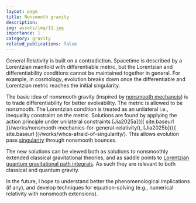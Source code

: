 ```yaml
---
layout: page
title: Nonsmooth gravity
description: 
img: assets/img/12.jpg
importance: 1
category: gravity
related_publications: false
---
```


General Relativity is built on a contradiction. Spacetime is described by a Lorentzian manifold with differentiable metric, but the Lorentzian and differentiability conditions cannot be maintained together in general. For example, in cosmology, evolution breaks down once the differentiable and Lorentzian metric reaches the initial singularity.

The basic idea of nonsmooth gravity (inspired by [nonsmooth mechancis](https://doi.org/10.1007/978-3-319-28664-8)) is to trade differentiability for better evolvability. The metric is allowed to be nonsmooth. The Lorentzian condition is treated as an unilateral i.e., inequality constraint on the metric. Solutions are found by applying the action principle under unilateral constraints [Jia2025a]({{ site.baseurl }}/works/nonsmooth-mechanics-for-general-relativity/), [Jia2025b]({{ site.baseurl }}/works/whos-afraid-of-singularity/). This allows evolution pass [singularity](../singularity) through nonsmooth bounces.

The new solutions can be viewed both as solutions to nonsmoothly extended classical gravitational theories, and as saddle points to [Lorentzian quantum gravitational path integrals](../lorentzian). As such they are relevant to both classical and quantum gravity.

In the future, I hope to understand better the phenomenological implications (if any), and develop techniques for equation-solving (e.g., numerical relativity with nonsmooth extensions).

